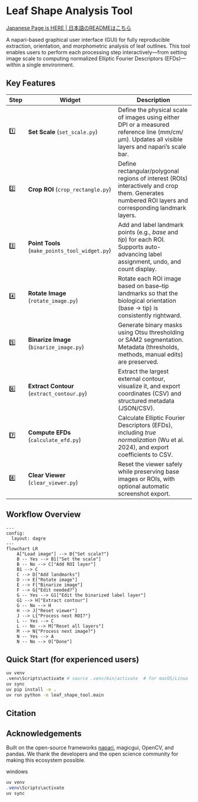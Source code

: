 # Leaf Shape Analysis Tool

[Japanese Page is HERE | 日本語のREADMEはこちら](README_ja.md)

A napari-based graphical user interface (GUI) for fully reproducible extraction, orientation, and morphometric analysis of leaf outlines.
This tool enables users to perform each processing step interactively—from setting image scale to computing normalized Elliptic Fourier Descriptors (EFDs)—within a single environment.

## Key Features

| Step | Widget                                         | Description                                                                                                                                           |
| ---- | ---------------------------------------------- | ----------------------------------------------------------------------------------------------------------------------------------------------------- |
| 1️⃣  | **Set Scale** (`set_scale.py`)                 | Define the physical scale of images using either DPI or a measured reference line (mm/cm/µm). Updates all visible layers and napari’s scale bar.      |
| 2️⃣  | **Crop ROI** (`crop_rectangle.py`)             | Define rectangular/polygonal regions of interest (ROIs) interactively and crop them. Generates numbered ROI layers and corresponding landmark layers. |
| 3️⃣  | **Point Tools** (`make_points_tool_widget.py`) | Add and label landmark points (e.g., *base* and *tip*) for each ROI. Supports auto-advancing label assignment, undo, and count display.               |
| 4️⃣  | **Rotate Image** (`rotate_image.py`)           | Rotate each ROI image based on base–tip landmarks so that the biological orientation (base → tip) is consistently rightward.                          |
| 5️⃣  | **Binarize Image** (`binarize_image.py`)       | Generate binary masks using Otsu thresholding or SAM2 segmentation. Metadata (thresholds, methods, manual edits) are preserved.                       |
| 6️⃣  | **Extract Contour** (`extract_contour.py`)     | Extract the largest external contour, visualize it, and export coordinates (CSV) and structured metadata (JSON/CSV).                                  |
| 7️⃣  | **Compute EFDs** (`calculate_efd.py`)          | Calculate Elliptic Fourier Descriptors (EFDs), including *true normalization* (Wu et al. 2024), and export coefficients to CSV.                       |
| 8️⃣  | **Clear Viewer** (`clear_viewer.py`)           | Reset the viewer safely while preserving base images or ROIs, with optional automatic screenshot export.                                              |

## Workflow Overview

```mermaid
---
config:
  layout: dagre
---
flowchart LR
    A["Load image"] --> B{"Set scale?"}
    B -- Yes --> B1["Set the scale"]
    B -- No --> C["Add ROI layer"]
    B1 --> C
    C --> D["Add landmarks"]
    D --> E["Rotate image"]
    E --> F["Binarize image"]
    F --> G{"Edit needed?"}
    G -- Yes --> G1["Edit the binarized label layer"]
    G1 --> H["Extract contour"]
    G -- No --> H
    H --> J["Reset viewer"]
    J --> L{"Process next ROI?"}
    L -- Yes --> C
    L -- No --> M["Reset all layers"]
    M --> N{"Process next image?"}
    N -- Yes --> A
    N -- No --> O["Done"]
```

## Quick Start (for experienced users)

```bash
uv venv
.venv\Scripts\activate # source .venv/bin/activate  # for macOS/Linux
uv sync
uv pip install -e .
uv run python -m leaf_shape_tool.main
```

## Citation

## Acknowledgements

Built on the open-source frameworks [napari](https://napari.org/stable/), magicgui, OpenCV, and pandas.
We thank the developers and the open science community for making this ecosystem possible.

windows

```powershell
uv venv
.venv\Scripts\activate
uv sync
```